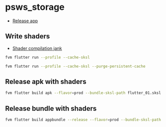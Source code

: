 # psws_storage

- [Release app](https://docs.flutter.dev/deployment/android)

## Write shaders

- [Shader compilation jank](https://docs.flutter.dev/perf/shader)

```bash
fvm flutter run --profile --cache-sksl
```
```bash
fvm flutter run --profile --cache-sksl --purge-persistent-cache
```

## Release apk with shaders
```bash
fvm flutter build apk --flavor=prod --bundle-sksl-path flutter_01.sksl.json  --obfuscate --split-debug-info=build/debug-info
```

## Release bundle with shaders
```bash
fvm flutter build appbundle --release --flavor=prod --bundle-sksl-path flutter_01.sksl.json  --obfuscate --split-debug-info=build/debug-info
```
